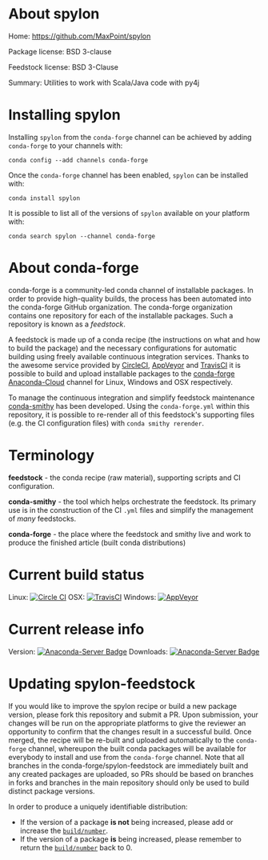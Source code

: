 About spylon
============

Home: https://github.com/MaxPoint/spylon

Package license: BSD 3-clause

Feedstock license: BSD 3-Clause

Summary: Utilities to work with Scala/Java code with py4j



Installing spylon
=================

Installing `spylon` from the `conda-forge` channel can be achieved by adding `conda-forge` to your channels with:

```
conda config --add channels conda-forge
```

Once the `conda-forge` channel has been enabled, `spylon` can be installed with:

```
conda install spylon
```

It is possible to list all of the versions of `spylon` available on your platform with:

```
conda search spylon --channel conda-forge
```



About conda-forge
=================

conda-forge is a community-led conda channel of installable packages.
In order to provide high-quality builds, the process has been automated into the
conda-forge GitHub organization. The conda-forge organization contains one repository
for each of the installable packages. Such a repository is known as a *feedstock*.

A feedstock is made up of a conda recipe (the instructions on what and how to build
the package) and the necessary configurations for automatic building using freely
available continuous integration services. Thanks to the awesome service provided by
[CircleCI](https://circleci.com/), [AppVeyor](http://www.appveyor.com/)
and [TravisCI](https://travis-ci.org/) it is possible to build and upload installable
packages to the [conda-forge](https://anaconda.org/conda-forge)
[Anaconda-Cloud](http://docs.anaconda.org/) channel for Linux, Windows and OSX respectively.

To manage the continuous integration and simplify feedstock maintenance
[conda-smithy](http://github.com/conda-forge/conda-smithy) has been developed.
Using the ``conda-forge.yml`` within this repository, it is possible to re-render all of
this feedstock's supporting files (e.g. the CI configuration files) with ``conda smithy rerender``.


Terminology
===========

**feedstock** - the conda recipe (raw material), supporting scripts and CI configuration.

**conda-smithy** - the tool which helps orchestrate the feedstock.
                   Its primary use is in the construction of the CI ``.yml`` files
                   and simplify the management of *many* feedstocks.

**conda-forge** - the place where the feedstock and smithy live and work to
                  produce the finished article (built conda distributions)

Current build status
====================

Linux: [![Circle CI](https://circleci.com/gh/conda-forge/spylon-feedstock.svg?style=shield)](https://circleci.com/gh/conda-forge/spylon-feedstock)
OSX: [![TravisCI](https://travis-ci.org/conda-forge/spylon-feedstock.svg?branch=master)](https://travis-ci.org/conda-forge/spylon-feedstock)
Windows: [![AppVeyor](https://ci.appveyor.com/api/projects/status/github/conda-forge/spylon-feedstock?svg=True)](https://ci.appveyor.com/project/conda-forge/spylon-feedstock/branch/master)

Current release info
====================
Version: [![Anaconda-Server Badge](https://anaconda.org/conda-forge/spylon/badges/version.svg)](https://anaconda.org/conda-forge/spylon)
Downloads: [![Anaconda-Server Badge](https://anaconda.org/conda-forge/spylon/badges/downloads.svg)](https://anaconda.org/conda-forge/spylon)


Updating spylon-feedstock
=========================

If you would like to improve the spylon recipe or build a new
package version, please fork this repository and submit a PR. Upon submission,
your changes will be run on the appropriate platforms to give the reviewer an
opportunity to confirm that the changes result in a successful build. Once
merged, the recipe will be re-built and uploaded automatically to the
`conda-forge` channel, whereupon the built conda packages will be available for
everybody to install and use from the `conda-forge` channel.
Note that all branches in the conda-forge/spylon-feedstock are
immediately built and any created packages are uploaded, so PRs should be based
on branches in forks and branches in the main repository should only be used to
build distinct package versions.

In order to produce a uniquely identifiable distribution:
 * If the version of a package **is not** being increased, please add or increase
   the [``build/number``](http://conda.pydata.org/docs/building/meta-yaml.html#build-number-and-string).
 * If the version of a package **is** being increased, please remember to return
   the [``build/number``](http://conda.pydata.org/docs/building/meta-yaml.html#build-number-and-string)
   back to 0.
